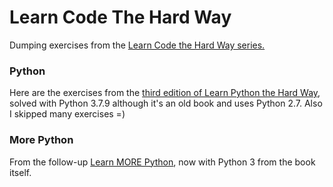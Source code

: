 # Learn Code The Hard Way
Dumping exercises from the [Learn Code the Hard Way series.](https://learncodethehardway.org/) 

### Python
Here are the exercises from the [third edition of Learn Python the Hard Way](https://www.amazon.com/Learn-Python-Hard-Way-Introduction/dp/0321884914), solved with Python 3.7.9 although it's an old book and uses Python 2.7. 
Also I skipped many exercises =) 

### More Python 
From the follow-up [Learn MORE Python](https://www.amazon.com/Learn-More-Python-Hard-Way/dp/0134123484/ref=pd_sbs_4/140-3364874-8093932?pd_rd_w=BTYep&pf_rd_p=2833aeda-81ca-4f9f-9f23-8e2fabbc8769&pf_rd_r=CE8EPBFTCNMN6YPQ8HP2&pd_rd_r=fb9fe622-603b-4024-a1a4-a00880dacc60&pd_rd_wg=Oa2hy&pd_rd_i=0134123484&psc=1), now with Python 3 from the book itself. 
